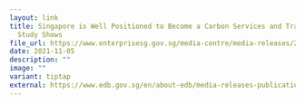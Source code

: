 ```yaml
---
layout: link
title: Singapore is Well Positioned to Become a Carbon Services and Trading Hub,
  Study Shows
file_url: https://www.enterprisesg.gov.sg/media-centre/media-releases/2021/november/mr08421_singapore-is-well-positioned-to-become-a-carbon-services-and-trading-hub-for-southeast-asia-and-the-asia-pacific-study-shows
date: 2021-11-05
description: ""
image: ""
variant: tiptap
external: https://www.edb.gov.sg/en/about-edb/media-releases-publications/singapore-is-well-positioned-to-become-a-carbon-services-and-trading-hub-for-southeast-asia-and-the-asia-pacific.html
---
```

